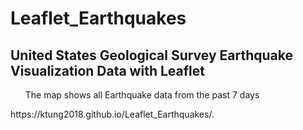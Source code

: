 # Leaflet_Earthquakes
<h2>United States Geological Survey Earthquake Visualization Data with Leaflet</h2>
        <ul>
            <p> The map shows all Earthquake data from the past 7 days</p>
        </ul>
https://ktung2018.github.io/Leaflet_Earthquakes/.
